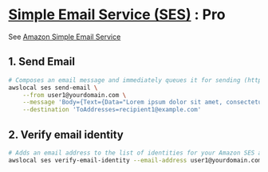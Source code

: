 # [Simple Email Service (SES)](https://docs.localstack.cloud/user-guide/aws/ses/) : Pro

See [Amazon Simple Email Service](https://docs.aws.amazon.com/ses/latest/dg/Welcome.html)

## 1. Send Email

```sh
# Composes an email message and immediately queues it for sending (https://docs.aws.amazon.com/cli/latest/reference/ses/send-email.html)
awslocal ses send-email \
    --from user1@yourdomain.com \
    --message 'Body={Text={Data="Lorem ipsum dolor sit amet, consectetur adipiscing elit, ..."}},Subject={Data=Test Email}' \
    --destination 'ToAddresses=recipient1@example.com'

```

## 2. Verify email identity

```sh
# Adds an email address to the list of identities for your Amazon SES account in the current AWS region and attempts to verify it (https://docs.aws.amazon.com/cli/latest/reference/ses/verify-email-identity.html)
awslocal ses verify-email-identity --email-address user1@yourdomain.com
```
